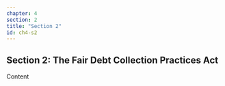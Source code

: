 ```yaml
---
chapter: 4
section: 2
title: "Section 2"
id: ch4-s2
---
```


## Section 2: The Fair Debt Collection Practices Act

Content
